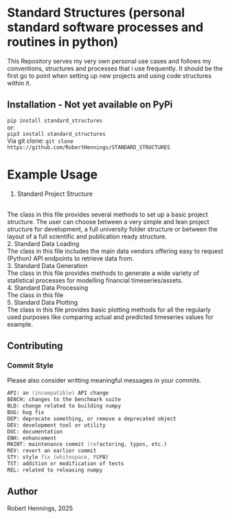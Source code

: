 # Standard Structures (personal standard software processes and routines in python)
This Repository serves my very own personal use cases and follows my conventions, structures and processes that i use frequently.
It should be the first go to point when setting up new projects and using code structures within it.
## Installation - Not yet available on PyPi
`pip install standard_structures`
<br>or:</br>
`pip3 install standard_structures`
<br>Via git clone: `git clone https://github.com/RobertHennings/STANDARD_STRUCTURES`

# Example Usage
1. Standard Project Structure
<br>
The class in this file provides several methods to set up a basic project structure. The user can choose between a very simple and lean project structure for development, a full university folder structure or between the layout of a full scientific and publication ready structure.
</br>
2. Standard Data Loading
<br>
The class in this file includes the main data vendors offering easy to request (Python) API endpoints to retrieve data from.
</br>
3. Standard Data Generation
<br>
The class in this file provides methods to generate a wide variety of statistical processes for modelling financial timeseries/assets.
</br>
4. Standard Data Processing
<br>
The class in this file
</br>
5. Standard Data Plotting
<br>
The class in this file provides basic plotting methods for all the regularly used purposes like comparing actual and predicted timeseries values for example.
</br>


## Contributing
### Commit Style
Please also consider writting meaningful messages in your commits.
```zsh
API: an (incompatible) API change
BENCH: changes to the benchmark suite
BLD: change related to building numpy
BUG: bug fix
DEP: deprecate something, or remove a deprecated object
DEV: development tool or utility
DOC: documentation
ENH: enhancement
MAINT: maintenance commit (refactoring, typos, etc.)
REV: revert an earlier commit
STY: style fix (whitespace, PEP8)
TST: addition or modification of tests
REL: related to releasing numpy
```

## Author
Robert Hennings, 2025